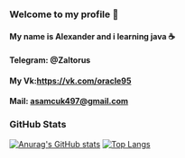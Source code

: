 ### Welcome to my profile 👋
#### My name is Alexander and i learning java ☕️
#### Telegram: @Zaltorus
#### My Vk:https://vk.com/oracle95
#### Mail: asamcuk497@gmail.com
### GitHub Stats

[![Anurag's GitHub stats](https://github-readme-stats.vercel.app/api?username=Zaltorus&theme=dark&count_private=true&show_icons=true)](https://github.com/anuraghazra/github-readme-stats)
[![Top Langs](https://github-readme-stats.vercel.app/api/top-langs/?username=Zaltorus&theme=dark&count_private=true&show_icons=true)](https://github.com/anuraghazra/github-readme-stats)
<!--
**Zaltorus/Zaltorus** is a ✨ _special_ ✨ repository because its `README.md` (this file) appears on your GitHub profile.

Here are some ideas to get you started:

- 🔭 I’m currently working on ...
- 🌱 I’m currently learning ...
- 👯 I’m looking to collaborate on ...
- 🤔 I’m looking for help with ...
- 💬 Ask me about ...
- 📫 How to reach me: ...
- 😄 Pronouns: ...
- ⚡ Fun fact: ...
-->
